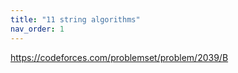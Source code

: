 ```yaml
---
title: "11 string algorithms"
nav_order: 1
---
```


https://codeforces.com/problemset/problem/2039/B
